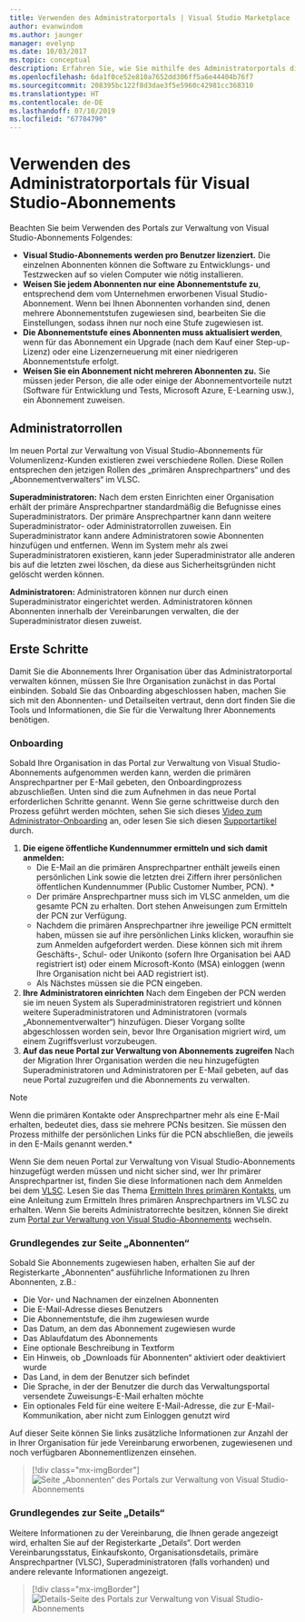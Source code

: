 ```yaml
---
title: Verwenden des Administratorportals | Visual Studio Marketplace
author: evanwindom
ms.author: jaunger
manager: evelynp
ms.date: 10/03/2017
ms.topic: conceptual
description: Erfahren Sie, wie Sie mithilfe des Administratorportals die Visual Studio-Abonnements Ihrer Organisation verwalten können.
ms.openlocfilehash: 6da1f0ce52e810a7652dd306ff5a6e44404b76f7
ms.sourcegitcommit: 208395bc122f8d3dae3f5e5960c42981cc368310
ms.translationtype: HT
ms.contentlocale: de-DE
ms.lasthandoff: 07/10/2019
ms.locfileid: "67784790"
---
```

# <a name="using-the-visual-studio-subscriptions-administrator-portal"></a>Verwenden des Administratorportals für Visual Studio-Abonnements

Beachten Sie beim Verwenden des Portals zur Verwaltung von Visual Studio-Abonnements Folgendes:

- **Visual Studio-Abonnements werden pro Benutzer lizenziert.** Die einzelnen Abonnenten können die Software zu Entwicklungs- und Testzwecken auf so vielen Computer wie nötig installieren.
- **Weisen Sie jedem Abonnenten nur eine Abonnementstufe zu**, entsprechend dem vom Unternehmen erworbenen Visual Studio-Abonnement. Wenn bei Ihnen Abonnenten vorhanden sind, denen mehrere Abonnementstufen zugewiesen sind, bearbeiten Sie die Einstellungen, sodass ihnen nur noch eine Stufe zugewiesen ist.
- **Die Abonnementstufe eines Abonnenten muss aktualisiert werden**, wenn für das Abonnement ein Upgrade (nach dem Kauf einer Step-up-Lizenz) oder eine Lizenzerneuerung mit einer niedrigeren Abonnementstufe erfolgt.
- **Weisen Sie ein Abonnement nicht mehreren Abonnenten zu.** Sie müssen jeder Person, die alle oder einige der Abonnementvorteile nutzt (Software für Entwicklung und Tests, Microsoft Azure, E-Learning usw.), ein Abonnement zuweisen.

## <a name="administrator-roles"></a>Administratorrollen

Im neuen Portal zur Verwaltung von Visual Studio-Abonnements für Volumenlizenz-Kunden existieren zwei verschiedene Rollen. Diese Rollen entsprechen den jetzigen Rollen des „primären Ansprechpartners“ und des „Abonnementverwalters“ im VLSC.

**Superadministratoren:** Nach dem ersten Einrichten einer Organisation erhält der primäre Ansprechpartner standardmäßig die Befugnisse eines Superadministrators. Der primäre Ansprechpartner kann dann weitere Superadministrator- oder Administratorrollen zuweisen. Ein Superadministrator kann andere Administratoren sowie Abonnenten hinzufügen und entfernen. Wenn im System mehr als zwei Superadministratoren existieren, kann jeder Superadministrator alle anderen bis auf die letzten zwei löschen, da diese aus Sicherheitsgründen nicht gelöscht werden können.

**Administratoren:** Administratoren können nur durch einen Superadministrator eingerichtet werden. Administratoren können Abonnenten innerhalb der Vereinbarungen verwalten, die der Superadministrator diesen zuweist.

## <a name="getting-started"></a>Erste Schritte

Damit Sie die Abonnements Ihrer Organisation über das Administratorportal verwalten können, müssen Sie Ihre Organisation zunächst in das Portal einbinden.  Sobald Sie das Onboarding abgeschlossen haben, machen Sie sich mit den Abonnenten- und Detailseiten vertraut, denn dort finden Sie die Tools und Informationen, die Sie für die Verwaltung Ihrer Abonnements benötigen.

### <a name="onboarding"></a>Onboarding

Sobald Ihre Organisation in das Portal zur Verwaltung von Visual Studio-Abonnements aufgenommen werden kann, werden die primären Ansprechpartner per E-Mail gebeten, den Onboardingprozess abzuschließen. Unten sind die zum Aufnehmen in das neue Portal erforderlichen Schritte genannt. Wenn Sie gerne schrittweise durch den Prozess geführt werden möchten, sehen Sie sich dieses [Video zum Administrator-Onboarding](https://channel9.msdn.com/Series/Visual-Studio-Subscriptions-Administration/Onboarding-your-organization-to-the-new-Visual-Studio-Subscription-Administration-Portal-and-setting) an, oder lesen Sie sich diesen [Supportartikel](https://support.microsoft.com/help/4013931/visual-studio-subscriptions-administrator-migration-process "Visual Studio-Abonnements: Administrator-Migrationsprozess") durch.

1. **Die eigene öffentliche Kundennummer ermitteln und sich damit anmelden:**
    - Die E-Mail an die primären Ansprechpartner enthält jeweils einen persönlichen Link sowie die letzten drei Ziffern ihrer persönlichen öffentlichen Kundennummer (Public Customer Number, PCN). * 
    - Der primäre Ansprechpartner muss sich im VLSC anmelden, um die gesamte PCN zu erhalten. Dort stehen Anweisungen zum Ermitteln der PCN zur Verfügung. 
    - Nachdem die primären Ansprechpartner ihre jeweilige PCN ermittelt haben, müssen sie auf ihre persönlichen Links klicken, woraufhin sie zum Anmelden aufgefordert werden. Diese können sich mit ihrem Geschäfts-, Schul- oder Unikonto (sofern Ihre Organisation bei AAD registriert ist) oder einem Microsoft-Konto (MSA) einloggen (wenn Ihre Organisation nicht bei AAD registriert ist). 
    - Als Nächstes müssen sie die PCN eingeben. 
2. **Ihre Administratoren einrichten** Nach dem Eingeben der PCN werden sie im neuen System als Superadministratoren registriert und können weitere Superadministratoren und Administratoren (vormals „Abonnementverwalter“) hinzufügen. Dieser Vorgang sollte abgeschlossen worden sein, bevor Ihre Organisation migriert wird, um einem Zugriffsverlust vorzubeugen. 
3. **Auf das neue Portal zur Verwaltung von Abonnements zugreifen**  Nach der Migration Ihrer Organisation werden die neu hinzugefügten Superadministratoren und Administratoren per E-Mail gebeten, auf das neue Portal zuzugreifen und die Abonnements zu verwalten.  

> [!NOTE]
> Wenn die primären Kontakte oder Ansprechpartner mehr als eine E-Mail erhalten, bedeutet dies, dass sie mehrere PCNs besitzen. Sie müssen den Prozess mithilfe der persönlichen Links für die PCN abschließen, die jeweils in den E-Mails genannt werden.*

Wenn Sie dem neuen Portal zur Verwaltung von Visual Studio-Abonnements hinzugefügt werden müssen und nicht sicher sind, wer Ihr primärer Ansprechpartner ist, finden Sie diese Informationen nach dem Anmelden bei dem [VLSC](https://www.microsoft.com/Licensing/servicecenter/default.aspx). Lesen Sie das Thema [Ermitteln Ihres primären Kontakts](find-primary-contact.md), um eine Anleitung zum Ermitteln Ihres primären Ansprechpartners im VLSC zu erhalten.
Wenn Sie bereits Administratorrechte besitzen, können Sie direkt zum [Portal zur Verwaltung von Visual Studio-Abonnements](https://manage.visualstudio.com) wechseln.

### <a name="understanding-the-subscribers-page"></a>Grundlegendes zur Seite „Abonnenten“
Sobald Sie Abonnements zugewiesen haben, erhalten Sie auf der Registerkarte „Abonnenten“ ausführliche Informationen zu Ihren Abonnenten, z.B.:
- Die Vor- und Nachnamen der einzelnen Abonnenten
- Die E-Mail-Adresse dieses Benutzers
- Die Abonnementstufe, die ihm zugewiesen wurde
- Das Datum, an dem das Abonnement zugewiesen wurde
- Das Ablaufdatum des Abonnements
- Eine optionale Beschreibung in Textform
- Ein Hinweis, ob „Downloads für Abonnenten“ aktiviert oder deaktiviert wurde
- Das Land, in dem der Benutzer sich befindet
- Die Sprache, in der der Benutzer die durch das Verwaltungsportal versendete Zuweisungs-E-Mail erhalten möchte
- Ein optionales Feld für eine weitere E-Mail-Adresse, die zur E-Mail-Kommunikation, aber nicht zum Einloggen genutzt wird

Auf dieser Seite können Sie links zusätzliche Informationen zur Anzahl der in Ihrer Organisation für jede Vereinbarung erworbenen, zugewiesenen und noch verfügbaren Abonnementlizenzen einsehen.
> [!div class="mx-imgBorder"]
> ![Seite „Abonnenten“ des Portals zur Verwaltung von Visual Studio-Abonnements](_img/using-admin-portal/subscribers-page.png)

### <a name="understanding-the-details-page"></a>Grundlegendes zur Seite „Details“
Weitere Informationen zu der Vereinbarung, die Ihnen gerade angezeigt wird, erhalten Sie auf der Registerkarte „Details“. Dort werden Vereinbarungsstatus, Einkaufskonto, Organisationsdetails, primäre Ansprechpartner (VLSC), Superadministratoren (falls vorhanden) und andere relevante Informationen angezeigt.
> [!div class="mx-imgBorder"]
> ![Details-Seite des Portals zur Verwaltung von Visual Studio-Abonnements](_img/using-admin-portal/details-page.png)
